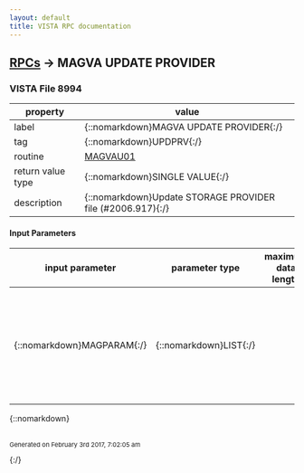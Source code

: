 ```yaml
---
layout: default
title: VISTA RPC documentation
---
```




## [RPCs](TableOfContent.md) &#8594; MAGVA UPDATE PROVIDER 



### VISTA File 8994 


 property | value 
--- | --- 
 label | {::nomarkdown}MAGVA UPDATE PROVIDER{:/}
 tag | {::nomarkdown}UPDPRV{:/}
 routine | [MAGVAU01](http://code.osehra.org/dox/Routine_MAGVAU01_source.html)
 return value type | {::nomarkdown}SINGLE VALUE{:/}
 description | {::nomarkdown}Update STORAGE PROVIDER file (#2006.917){:/}

#### Input Parameters

| input parameter | parameter type | maximum data length | required | description | 
| --- | --- | --- | --- | --- | 
| {::nomarkdown}MAGPARAM{:/} | {::nomarkdown}LIST{:/} |  | {::nomarkdown}true{:/} | {::nomarkdown}   MAGPARAM(\PK\) = IEN    MAGPARAM(\STORAGE PLACE\)   MAGPARAM(\ARCHIVE\)   MAGPARAM(\PRIMARY STORAGE\)   MAGPARAM(\ACTIVE\)   MAGPARAM(\WRITABLE\){:/} | 

{::nomarkdown} <br/><br/><p style="font-size: 11px">Generated on February 3rd 2017, 7:02:05 am</p>{:/}